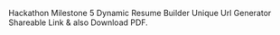 Hackathon Milestone 5
Dynamic Resume Builder Unique Url Generator Shareable Link & also Download PDF. 